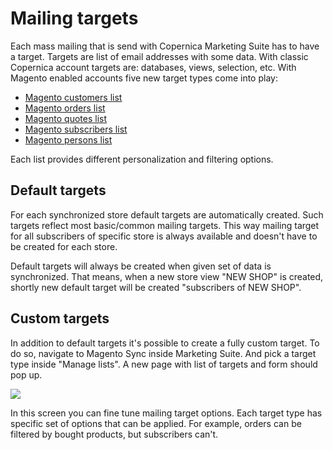 # Mailing targets

Each mass mailing that is send with Copernica Marketing Suite has to have 
a target. Targets are list of email addresses with some data. With classic 
Copernica account targets are: databases, views, selection, etc. With Magento 
enabled accounts five new target types come into play: 

- [Magento customers list](copernica-docs:MarketingSuite/magento-integration/targets/customers)
- [Magento orders list](copernica-docs:MarketingSuite/magento-integration/targets/orders)
- [Magento quotes list](copernica-docs:MarketingSuite/magento-integration/targets/quotes)
- [Magento subscribers list](copernica-docs:MarketingSuite/magento-integration/targets/subscribers)
- [Magento persons list](copernica-docs:MarketingSuite/magento-integration/targets/persons)

Each list provides different personalization and filtering options. 

## Default targets

For each synchronized store default targets are automatically created. Such 
targets reflect most basic/common mailing targets. This way mailing target for 
all subscribers of specific store is always available and doesn't have to be 
created for each store.

Default targets will always be created when given set of data is synchronized.
That means, when a new store view "NEW SHOP" is created, shortly new default 
target will be created "subscribers of NEW SHOP".

## Custom targets 

In addition to default targets it's possible to create a fully custom target. 
To do so, navigate to Magento Sync inside Marketing Suite. And pick a target 
type inside "Manage lists". A new page with list of targets and form should 
pop up.

![](copernica-docs:MarketingSuite/images/magento-filter-page.png)

In this screen you can fine tune mailing target options. Each target type has 
specific set of options that can be applied. For example, orders can be filtered 
by bought products, but subscribers can't.
